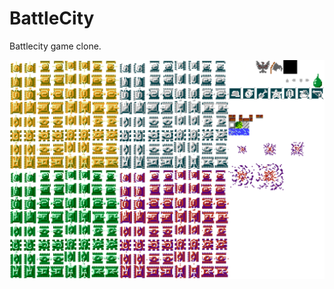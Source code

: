 # BattleCity
Battlecity game clone.

![Alt text](app/asset/textures/atlas4x.png?raw=true "Optional Title")
